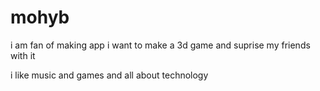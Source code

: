 # mohyb
i am fan of making app
i want to make a 3d game and suprise my friends with it 

i like music and games and all about technology 
